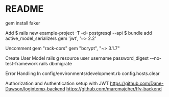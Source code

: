# README

gem install faker

Add
$ rails new example-project -T -d=postgresql --api
$ bundle add active_model_serializers
gem 'jwt', '~> 2.2'

Uncomment
gem "rack-cors"
gem "bcrypt", "~> 3.1.7"

Create User Model
rails g resource user username password_digest --no-test-framework
rails db:migrate

Error Handling
In config/environments/development.rb
config.hosts.clear

Authorization and Authentication setup with JWT
https://github.com/Dane-Dawson/logintemp-backend
https://github.com/marcmajcher/ffv-backend
